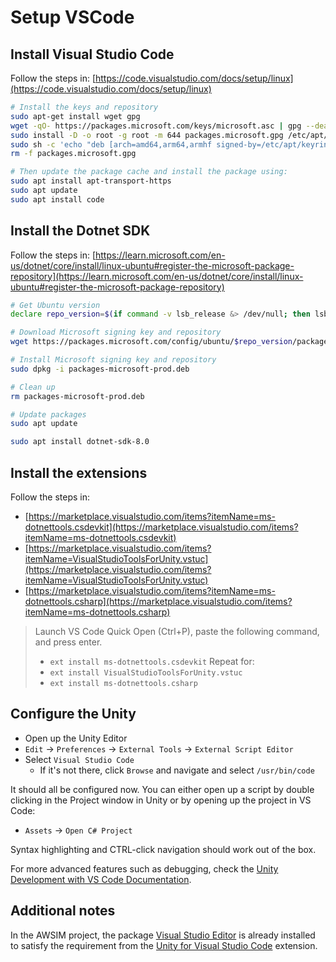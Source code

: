 # Setup VSCode

## Install Visual Studio Code

Follow the steps in:
[https://code.visualstudio.com/docs/setup/linux](https://code.visualstudio.com/docs/setup/linux)

```bash
# Install the keys and repository
sudo apt-get install wget gpg
wget -qO- https://packages.microsoft.com/keys/microsoft.asc | gpg --dearmor > packages.microsoft.gpg
sudo install -D -o root -g root -m 644 packages.microsoft.gpg /etc/apt/keyrings/packages.microsoft.gpg
sudo sh -c 'echo "deb [arch=amd64,arm64,armhf signed-by=/etc/apt/keyrings/packages.microsoft.gpg] https://packages.microsoft.com/repos/code stable main" > /etc/apt/sources.list.d/vscode.list'
rm -f packages.microsoft.gpg

# Then update the package cache and install the package using:
sudo apt install apt-transport-https
sudo apt update
sudo apt install code
```

## Install the Dotnet SDK

Follow the steps in:
[https://learn.microsoft.com/en-us/dotnet/core/install/linux-ubuntu#register-the-microsoft-package-repository](https://learn.microsoft.com/en-us/dotnet/core/install/linux-ubuntu#register-the-microsoft-package-repository)

```bash
# Get Ubuntu version
declare repo_version=$(if command -v lsb_release &> /dev/null; then lsb_release -r -s; else grep -oP '(?<=^VERSION_ID=).+' /etc/os-release | tr -d '"'; fi)

# Download Microsoft signing key and repository
wget https://packages.microsoft.com/config/ubuntu/$repo_version/packages-microsoft-prod.deb -O packages-microsoft-prod.deb

# Install Microsoft signing key and repository
sudo dpkg -i packages-microsoft-prod.deb

# Clean up
rm packages-microsoft-prod.deb

# Update packages
sudo apt update

sudo apt install dotnet-sdk-8.0
```

## Install the extensions

Follow the steps in:

- [https://marketplace.visualstudio.com/items?itemName=ms-dotnettools.csdevkit](https://marketplace.visualstudio.com/items?itemName=ms-dotnettools.csdevkit)
- [https://marketplace.visualstudio.com/items?itemName=VisualStudioToolsForUnity.vstuc](https://marketplace.visualstudio.com/items?itemName=VisualStudioToolsForUnity.vstuc)
- [https://marketplace.visualstudio.com/items?itemName=ms-dotnettools.csharp](https://marketplace.visualstudio.com/items?itemName=ms-dotnettools.csharp)

> Launch VS Code Quick Open (Ctrl+P), paste the following command, and press enter.
> - `ext install ms-dotnettools.csdevkit`
> Repeat for:
> - `ext install VisualStudioToolsForUnity.vstuc`
> - `ext install ms-dotnettools.csharp`

## Configure the Unity

- Open up the Unity Editor
- `Edit` -> `Preferences` -> `External Tools` -> `External Script Editor`
- Select `Visual Studio Code`
  - If it's not there, click `Browse` and navigate and select `/usr/bin/code`

It should all be configured now.
You can either open up a script by double clicking in the Project window in Unity or by opening up the project in VS Code:
- `Assets` -> `Open C# Project`

Syntax highlighting and CTRL-click navigation should work out of the box.

For more advanced features such as debugging, check the [Unity Development with VS Code Documentation](https://code.visualstudio.com/docs/other/unity#_editing-evolved).

## Additional notes

In the AWSIM project, the package [Visual Studio Editor](https://docs.unity3d.com/2021.3/Documentation/Manual/com.unity.ide.visualstudio.html) is already installed to satisfy the requirement from the [Unity for Visual Studio Code](https://code.visualstudio.com/docs/other/unity#_update-the-visual-studio-package) extension.